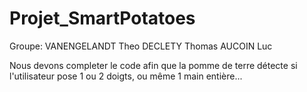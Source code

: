 # Projet_SmartPotatoes

Groupe:
  VANENGELANDT Theo
  DECLETY Thomas
  AUCOIN Luc

Nous devons completer le code afin que la pomme de terre détecte si l'utilisateur pose 1 ou 2 doigts, ou même 1 main entière...
